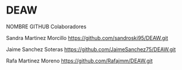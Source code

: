 # DEAW
NOMBRE GITHUB                             Colaboradores

Sandra Martinez Morcillo                  https://github.com/sandroski95/DEAW.git

Jaime Sanchez Soteras                     https://github.com/JaimeSanchez75/DEAW.git


Rafa Martinez Moreno                      https://github.com/Rafajmm/DEAW.git